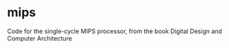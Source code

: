 # mips
Code for the single-cycle MIPS processor, from the book Digital Design and Computer Architecture
